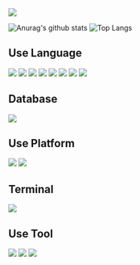 <img src="https://capsule-render.vercel.app/api?type=venom&color=auto&height=300&section=header&text=Welcome!%20My%20Page&fontSize=90&animation=twinkling&fontColor=6B66FF" />

 
![Anurag's github stats](https://github-readme-stats.vercel.app/api?username=undraa0309&show_icons=true&theme=tokyonight)  ![Top Langs](https://github-readme-stats.vercel.app/api/top-langs/?username=shinho123&layout=compact)

 
## Use Language
<img src="https://img.shields.io/badge/Python-3776AB?style=for-the-badge&logo=python&logoColor=white" /> <img src="https://img.shields.io/badge/R-276DC3?style=for-the-badge&logo=r&logoColor=white" /> <img src="https://img.shields.io/badge/C-00599C?style=for-the-badge&logo=c&logoColor=white" /> <img src="https://img.shields.io/badge/C%2B%2B-00599C?style=for-the-badge&logo=c%2B%2B&logoColor=white" /> <img src="https://img.shields.io/badge/Java-ED8B00?style=for-the-badge&logo=openjdk&logoColor=white" />
<img src="https://img.shields.io/badge/C%23-239120?style=for-the-badge&logo=c-sharp&logoColor=white" /> <img src="https://img.shields.io/badge/SQLite-07405E?style=for-the-badge&logo=sqlite&logoColor=white" /> <img src="https://img.shields.io/badge/MySQL-00000F?style=for-the-badge&logo=mysql&logoColor=white" />
 
## Database
<img src="https://img.shields.io/badge/Oracle-F80000?style=for-the-badge&logo=Oracle&logoColor=white" />

## Use Platform
<img src="https://img.shields.io/badge/GitHub-100000?style=for-the-badge&logo=github&logoColor=white" /> <img src="https://img.shields.io/badge/Notion-000000?style=for-the-badge&logo=notion&logoColor=white" /> 

## Terminal
<img src="https://img.shields.io/badge/GIT-E44C30?style=for-the-badge&logo=git&logoColor=white" />

## Use Tool
<img src="https://img.shields.io/badge/PyCharm-000000.svg?&style=for-the-badge&logo=PyCharm&logoColor=white" /> <img src="https://img.shields.io/badge/Jupyter-green?style=for-the-badge&logo=Jupyter" /> <img src="https://img.shields.io/badge/VSCode-1f425f.svg" />

